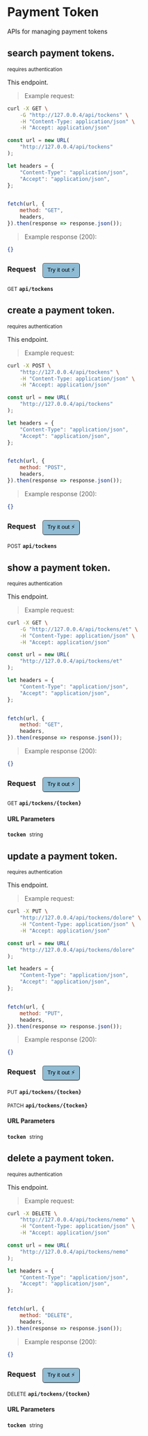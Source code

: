 # Payment Token   

APIs for managing  payment tokens

## search payment tokens.

<small class="badge badge-darkred">requires authentication</small>

This endpoint.

> Example request:

```bash
curl -X GET \
    -G "http://127.0.0.4/api/tockens" \
    -H "Content-Type: application/json" \
    -H "Accept: application/json"
```

```javascript
const url = new URL(
    "http://127.0.0.4/api/tockens"
);

let headers = {
    "Content-Type": "application/json",
    "Accept": "application/json",
};


fetch(url, {
    method: "GET",
    headers,
}).then(response => response.json());
```


> Example response (200):

```json
{}
```
<div id="execution-results-GETapi-tockens" hidden>
    <blockquote>Received response<span id="execution-response-status-GETapi-tockens"></span>:</blockquote>
    <pre class="json"><code id="execution-response-content-GETapi-tockens"></code></pre>
</div>
<div id="execution-error-GETapi-tockens" hidden>
    <blockquote>Request failed with error:</blockquote>
    <pre><code id="execution-error-message-GETapi-tockens"></code></pre>
</div>
<form id="form-GETapi-tockens" data-method="GET" data-path="api/tockens" data-authed="1" data-hasfiles="0" data-headers='{"Content-Type":"application\/json","Accept":"application\/json"}' onsubmit="event.preventDefault(); executeTryOut('GETapi-tockens', this);">
<h3>
    Request&nbsp;&nbsp;&nbsp;
        <button type="button" style="background-color: #8fbcd4; padding: 5px 10px; border-radius: 5px; border-width: thin;" id="btn-tryout-GETapi-tockens" onclick="tryItOut('GETapi-tockens');">Try it out ⚡</button>
    <button type="button" style="background-color: #c97a7e; padding: 5px 10px; border-radius: 5px; border-width: thin;" id="btn-canceltryout-GETapi-tockens" onclick="cancelTryOut('GETapi-tockens');" hidden>Cancel</button>&nbsp;&nbsp;
    <button type="submit" style="background-color: #6ac174; padding: 5px 10px; border-radius: 5px; border-width: thin;" id="btn-executetryout-GETapi-tockens" hidden>Send Request 💥</button>
    </h3>
<p>
<small class="badge badge-green">GET</small>
 <b><code>api/tockens</code></b>
</p>
<p>
<label id="auth-GETapi-tockens" hidden>Authorization header: <b><code>Bearer </code></b><input type="text" name="Authorization" data-prefix="Bearer " data-endpoint="GETapi-tockens" data-component="header"></label>
</p>
</form>


## create a payment token.

<small class="badge badge-darkred">requires authentication</small>

This endpoint.

> Example request:

```bash
curl -X POST \
    "http://127.0.0.4/api/tockens" \
    -H "Content-Type: application/json" \
    -H "Accept: application/json"
```

```javascript
const url = new URL(
    "http://127.0.0.4/api/tockens"
);

let headers = {
    "Content-Type": "application/json",
    "Accept": "application/json",
};


fetch(url, {
    method: "POST",
    headers,
}).then(response => response.json());
```


> Example response (200):

```json
{}
```
<div id="execution-results-POSTapi-tockens" hidden>
    <blockquote>Received response<span id="execution-response-status-POSTapi-tockens"></span>:</blockquote>
    <pre class="json"><code id="execution-response-content-POSTapi-tockens"></code></pre>
</div>
<div id="execution-error-POSTapi-tockens" hidden>
    <blockquote>Request failed with error:</blockquote>
    <pre><code id="execution-error-message-POSTapi-tockens"></code></pre>
</div>
<form id="form-POSTapi-tockens" data-method="POST" data-path="api/tockens" data-authed="1" data-hasfiles="0" data-headers='{"Content-Type":"application\/json","Accept":"application\/json"}' onsubmit="event.preventDefault(); executeTryOut('POSTapi-tockens', this);">
<h3>
    Request&nbsp;&nbsp;&nbsp;
        <button type="button" style="background-color: #8fbcd4; padding: 5px 10px; border-radius: 5px; border-width: thin;" id="btn-tryout-POSTapi-tockens" onclick="tryItOut('POSTapi-tockens');">Try it out ⚡</button>
    <button type="button" style="background-color: #c97a7e; padding: 5px 10px; border-radius: 5px; border-width: thin;" id="btn-canceltryout-POSTapi-tockens" onclick="cancelTryOut('POSTapi-tockens');" hidden>Cancel</button>&nbsp;&nbsp;
    <button type="submit" style="background-color: #6ac174; padding: 5px 10px; border-radius: 5px; border-width: thin;" id="btn-executetryout-POSTapi-tockens" hidden>Send Request 💥</button>
    </h3>
<p>
<small class="badge badge-black">POST</small>
 <b><code>api/tockens</code></b>
</p>
<p>
<label id="auth-POSTapi-tockens" hidden>Authorization header: <b><code>Bearer </code></b><input type="text" name="Authorization" data-prefix="Bearer " data-endpoint="POSTapi-tockens" data-component="header"></label>
</p>
</form>


## show a payment token.

<small class="badge badge-darkred">requires authentication</small>

This endpoint.

> Example request:

```bash
curl -X GET \
    -G "http://127.0.0.4/api/tockens/et" \
    -H "Content-Type: application/json" \
    -H "Accept: application/json"
```

```javascript
const url = new URL(
    "http://127.0.0.4/api/tockens/et"
);

let headers = {
    "Content-Type": "application/json",
    "Accept": "application/json",
};


fetch(url, {
    method: "GET",
    headers,
}).then(response => response.json());
```


> Example response (200):

```json
{}
```
<div id="execution-results-GETapi-tockens--tocken-" hidden>
    <blockquote>Received response<span id="execution-response-status-GETapi-tockens--tocken-"></span>:</blockquote>
    <pre class="json"><code id="execution-response-content-GETapi-tockens--tocken-"></code></pre>
</div>
<div id="execution-error-GETapi-tockens--tocken-" hidden>
    <blockquote>Request failed with error:</blockquote>
    <pre><code id="execution-error-message-GETapi-tockens--tocken-"></code></pre>
</div>
<form id="form-GETapi-tockens--tocken-" data-method="GET" data-path="api/tockens/{tocken}" data-authed="1" data-hasfiles="0" data-headers='{"Content-Type":"application\/json","Accept":"application\/json"}' onsubmit="event.preventDefault(); executeTryOut('GETapi-tockens--tocken-', this);">
<h3>
    Request&nbsp;&nbsp;&nbsp;
        <button type="button" style="background-color: #8fbcd4; padding: 5px 10px; border-radius: 5px; border-width: thin;" id="btn-tryout-GETapi-tockens--tocken-" onclick="tryItOut('GETapi-tockens--tocken-');">Try it out ⚡</button>
    <button type="button" style="background-color: #c97a7e; padding: 5px 10px; border-radius: 5px; border-width: thin;" id="btn-canceltryout-GETapi-tockens--tocken-" onclick="cancelTryOut('GETapi-tockens--tocken-');" hidden>Cancel</button>&nbsp;&nbsp;
    <button type="submit" style="background-color: #6ac174; padding: 5px 10px; border-radius: 5px; border-width: thin;" id="btn-executetryout-GETapi-tockens--tocken-" hidden>Send Request 💥</button>
    </h3>
<p>
<small class="badge badge-green">GET</small>
 <b><code>api/tockens/{tocken}</code></b>
</p>
<p>
<label id="auth-GETapi-tockens--tocken-" hidden>Authorization header: <b><code>Bearer </code></b><input type="text" name="Authorization" data-prefix="Bearer " data-endpoint="GETapi-tockens--tocken-" data-component="header"></label>
</p>
<h4 class="fancy-heading-panel"><b>URL Parameters</b></h4>
<p>
<b><code>tocken</code></b>&nbsp;&nbsp;<small>string</small>  &nbsp;
<input type="text" name="tocken" data-endpoint="GETapi-tockens--tocken-" data-component="url" required  hidden>
<br>
</p>
</form>


## update a payment token.

<small class="badge badge-darkred">requires authentication</small>

This endpoint.

> Example request:

```bash
curl -X PUT \
    "http://127.0.0.4/api/tockens/dolore" \
    -H "Content-Type: application/json" \
    -H "Accept: application/json"
```

```javascript
const url = new URL(
    "http://127.0.0.4/api/tockens/dolore"
);

let headers = {
    "Content-Type": "application/json",
    "Accept": "application/json",
};


fetch(url, {
    method: "PUT",
    headers,
}).then(response => response.json());
```


> Example response (200):

```json
{}
```
<div id="execution-results-PUTapi-tockens--tocken-" hidden>
    <blockquote>Received response<span id="execution-response-status-PUTapi-tockens--tocken-"></span>:</blockquote>
    <pre class="json"><code id="execution-response-content-PUTapi-tockens--tocken-"></code></pre>
</div>
<div id="execution-error-PUTapi-tockens--tocken-" hidden>
    <blockquote>Request failed with error:</blockquote>
    <pre><code id="execution-error-message-PUTapi-tockens--tocken-"></code></pre>
</div>
<form id="form-PUTapi-tockens--tocken-" data-method="PUT" data-path="api/tockens/{tocken}" data-authed="1" data-hasfiles="0" data-headers='{"Content-Type":"application\/json","Accept":"application\/json"}' onsubmit="event.preventDefault(); executeTryOut('PUTapi-tockens--tocken-', this);">
<h3>
    Request&nbsp;&nbsp;&nbsp;
        <button type="button" style="background-color: #8fbcd4; padding: 5px 10px; border-radius: 5px; border-width: thin;" id="btn-tryout-PUTapi-tockens--tocken-" onclick="tryItOut('PUTapi-tockens--tocken-');">Try it out ⚡</button>
    <button type="button" style="background-color: #c97a7e; padding: 5px 10px; border-radius: 5px; border-width: thin;" id="btn-canceltryout-PUTapi-tockens--tocken-" onclick="cancelTryOut('PUTapi-tockens--tocken-');" hidden>Cancel</button>&nbsp;&nbsp;
    <button type="submit" style="background-color: #6ac174; padding: 5px 10px; border-radius: 5px; border-width: thin;" id="btn-executetryout-PUTapi-tockens--tocken-" hidden>Send Request 💥</button>
    </h3>
<p>
<small class="badge badge-darkblue">PUT</small>
 <b><code>api/tockens/{tocken}</code></b>
</p>
<p>
<small class="badge badge-purple">PATCH</small>
 <b><code>api/tockens/{tocken}</code></b>
</p>
<p>
<label id="auth-PUTapi-tockens--tocken-" hidden>Authorization header: <b><code>Bearer </code></b><input type="text" name="Authorization" data-prefix="Bearer " data-endpoint="PUTapi-tockens--tocken-" data-component="header"></label>
</p>
<h4 class="fancy-heading-panel"><b>URL Parameters</b></h4>
<p>
<b><code>tocken</code></b>&nbsp;&nbsp;<small>string</small>  &nbsp;
<input type="text" name="tocken" data-endpoint="PUTapi-tockens--tocken-" data-component="url" required  hidden>
<br>
</p>
</form>


## delete a payment token.

<small class="badge badge-darkred">requires authentication</small>

This endpoint.

> Example request:

```bash
curl -X DELETE \
    "http://127.0.0.4/api/tockens/nemo" \
    -H "Content-Type: application/json" \
    -H "Accept: application/json"
```

```javascript
const url = new URL(
    "http://127.0.0.4/api/tockens/nemo"
);

let headers = {
    "Content-Type": "application/json",
    "Accept": "application/json",
};


fetch(url, {
    method: "DELETE",
    headers,
}).then(response => response.json());
```


> Example response (200):

```json
{}
```
<div id="execution-results-DELETEapi-tockens--tocken-" hidden>
    <blockquote>Received response<span id="execution-response-status-DELETEapi-tockens--tocken-"></span>:</blockquote>
    <pre class="json"><code id="execution-response-content-DELETEapi-tockens--tocken-"></code></pre>
</div>
<div id="execution-error-DELETEapi-tockens--tocken-" hidden>
    <blockquote>Request failed with error:</blockquote>
    <pre><code id="execution-error-message-DELETEapi-tockens--tocken-"></code></pre>
</div>
<form id="form-DELETEapi-tockens--tocken-" data-method="DELETE" data-path="api/tockens/{tocken}" data-authed="1" data-hasfiles="0" data-headers='{"Content-Type":"application\/json","Accept":"application\/json"}' onsubmit="event.preventDefault(); executeTryOut('DELETEapi-tockens--tocken-', this);">
<h3>
    Request&nbsp;&nbsp;&nbsp;
        <button type="button" style="background-color: #8fbcd4; padding: 5px 10px; border-radius: 5px; border-width: thin;" id="btn-tryout-DELETEapi-tockens--tocken-" onclick="tryItOut('DELETEapi-tockens--tocken-');">Try it out ⚡</button>
    <button type="button" style="background-color: #c97a7e; padding: 5px 10px; border-radius: 5px; border-width: thin;" id="btn-canceltryout-DELETEapi-tockens--tocken-" onclick="cancelTryOut('DELETEapi-tockens--tocken-');" hidden>Cancel</button>&nbsp;&nbsp;
    <button type="submit" style="background-color: #6ac174; padding: 5px 10px; border-radius: 5px; border-width: thin;" id="btn-executetryout-DELETEapi-tockens--tocken-" hidden>Send Request 💥</button>
    </h3>
<p>
<small class="badge badge-red">DELETE</small>
 <b><code>api/tockens/{tocken}</code></b>
</p>
<p>
<label id="auth-DELETEapi-tockens--tocken-" hidden>Authorization header: <b><code>Bearer </code></b><input type="text" name="Authorization" data-prefix="Bearer " data-endpoint="DELETEapi-tockens--tocken-" data-component="header"></label>
</p>
<h4 class="fancy-heading-panel"><b>URL Parameters</b></h4>
<p>
<b><code>tocken</code></b>&nbsp;&nbsp;<small>string</small>  &nbsp;
<input type="text" name="tocken" data-endpoint="DELETEapi-tockens--tocken-" data-component="url" required  hidden>
<br>
</p>
</form>




